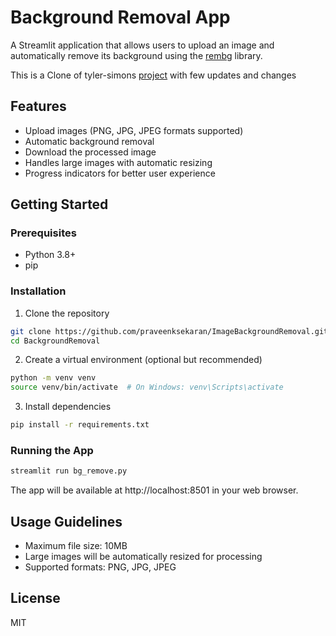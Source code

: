 # Background Removal App

A Streamlit application that allows users to upload an image and automatically remove its background using the [rembg](https://github.com/danielgatis/rembg) library.

This is a Clone of tyler-simons [project](https://github.com/tyler-simons/BackgroundRemoval.git) with few updates and changes

## Features

- Upload images (PNG, JPG, JPEG formats supported)
- Automatic background removal
- Download the processed image
- Handles large images with automatic resizing
- Progress indicators for better user experience

## Getting Started

### Prerequisites

- Python 3.8+
- pip

### Installation

1. Clone the repository
```bash
git clone https://github.com/praveenksekaran/ImageBackgroundRemoval.git
cd BackgroundRemoval
```

2. Create a virtual environment (optional but recommended)
```bash
python -m venv venv
source venv/bin/activate  # On Windows: venv\Scripts\activate
```

3. Install dependencies
```bash
pip install -r requirements.txt
```

### Running the App

```bash
streamlit run bg_remove.py
```

The app will be available at http://localhost:8501 in your web browser.

## Usage Guidelines

- Maximum file size: 10MB
- Large images will be automatically resized for processing
- Supported formats: PNG, JPG, JPEG

## License

MIT
